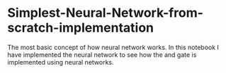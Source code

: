 # Simplest-Neural-Network-from-scratch-implementation
The most basic concept of how neural network works. In this notebook I have implemented the neural network to see how the and gate is implemented using neural networks. 
